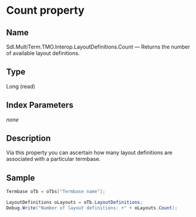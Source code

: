 # Count property

## Name

Sdl.MultiTerm.TMO.Interop.LayoutDefinitions.Count —          Returns the number of available layout definitions.

## Type

Long
(read)

## Index Parameters
*none*
## Description

Via this property you can ascertain how many layout definitions are associated with a particular termbase.

## Sample


```cs
Termbase oTb = oTbs["Termbase name"];

LayoutDefinitions oLayouts = oTb.LayoutDefinitions;
Debug.Write("Number of layout definitions: +" + oLayouts.Count);
```
